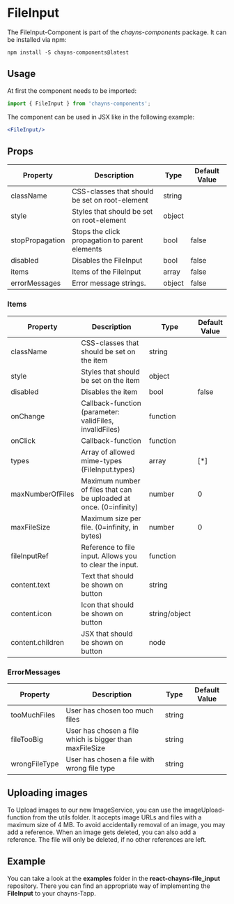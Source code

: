 # FileInput #

The FileInput-Component is part of the *chayns-components* package. It can be installed via npm:

    npm install -S chayns-components@latest


## Usage ##

At first the component needs to be imported:

```jsx harmony
import { FileInput } from 'chayns-components';
```

The component can be used in JSX like in the following example:

```jsx harmony
<FileInput/>
```

## Props ##
| Property          | Description                                                                | Type          | Default Value |
|-------------------|----------------------------------------------------------------------------|---------------|---------------|
| className         | CSS-classes that should be set on root-element                             | string        |               |
| style             | Styles that should be set on root-element                                  | object        |               |
| stopPropagation   | Stops the click propagation to parent elements                             | bool          | false         |
| disabled          | Disables the FileInput                                                     | bool          | false         |
| items             | Items of the FileInput                                                     | array         | false         |
| errorMessages     | Error message strings.                                                     | object        | false         |

### Items ###
| Property          | Description                                                                | Type          | Default Value |
|-------------------|----------------------------------------------------------------------------|---------------|---------------|
| className         | CSS-classes that should be set on the item                                 | string        |               |
| style             | Styles that should be set on the item                                      | object        |               |
| disabled          | Disables the item                                                          | bool          | false         |
| onChange          | Callback-function (parameter: validFiles, invalidFiles)                    | function      |               |
| onClick           | Callback-function                                                          | function      |               |
| types             | Array of allowed mime-types (FileInput.types)                              | array         | [*]           |
| maxNumberOfFiles  | Maximum number of files that can be uploaded at once. (0=infinity)         | number        | 0             |
| maxFileSize       | Maximum size per file. (0=infinity, in bytes)                              | number        | 0             |
| fileInputRef      | Reference to file input. Allows you to clear the input.                    | function      |               |
| content.text      | Text that should be shown on button                                        | string        |               |
| content.icon      | Icon that should be shown on button                                        | string/object |               |
| content.children  | JSX that should be shown on button                                         | node          |               |

### ErrorMessages ###
| Property          | Description                                                                | Type          | Default Value |
|-------------------|----------------------------------------------------------------------------|---------------|---------------|
| tooMuchFiles      | User has chosen too much files                                             | string        |               |
| fileTooBig        | User has chosen a file which is bigger than maxFileSize                    | string        |               |
| wrongFileType     | User has chosen a file with wrong file type                                | string        |               |

## Uploading images ##
To Upload images to our new ImageService, you can use the imageUpload-function from the utils folder. It accepts image URLs and files with a maximum size of 4 MB.
To avoid accidentally removal of an image, you may add a reference. When an image gets deleted, you can also add a reference. The file will only be deleted, if no other references are left.

## Example ##

You can take a look at the **examples** folder in the **react-chayns-file_input** repository. There you can find an appropriate way of implementing the **FileInput** to your chayns-Tapp.
